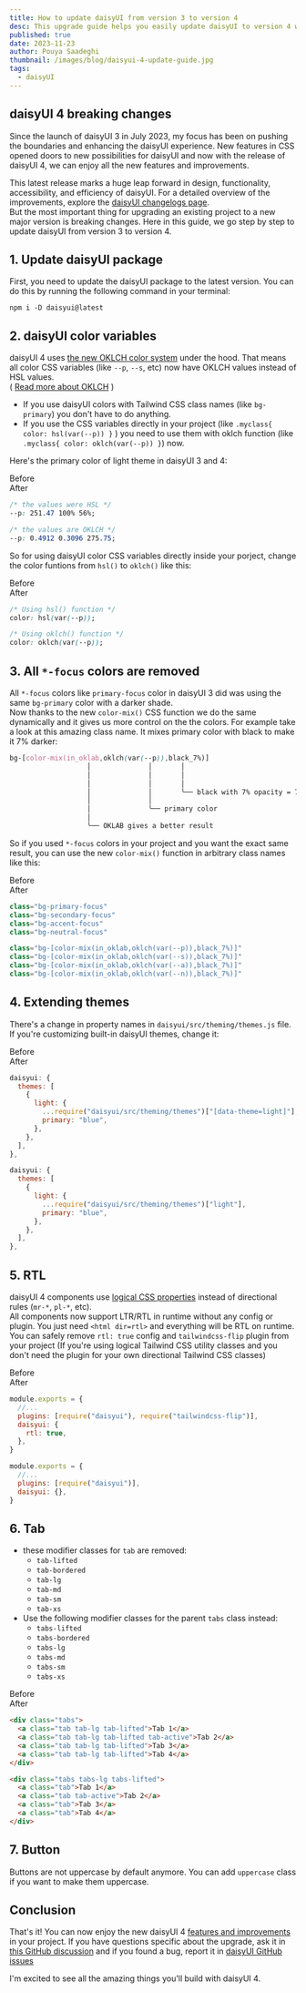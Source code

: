 ```yaml
---
title: How to update daisyUI from version 3 to version 4
desc: This upgrade guide helps you easily update daisyUI to version 4 without breaking anything.
published: true
date: 2023-11-23
author: Pouya Saadeghi
thumbnail: /images/blog/daisyui-4-update-guide.jpg
tags:
  - daisyUI
---
```


## daisyUI 4 breaking changes

Since the launch of daisyUI 3 in July 2023, my focus has been on pushing the boundaries and enhancing the daisyUI experience. New features in CSS opened doors to new possibilities for daisyUI and now with the release of daisyUI 4, we can enjoy all the new features and improvements.

This latest release marks a huge leap forward in design, functionality, accessibility, and efficiency of daisyUI. For a detailed overview of the improvements, explore the [daisyUI changelogs page](https://daisyui.com/docs/changelog/).  
But the most important thing for upgrading an existing project to a new major version is breaking changes. Here in this guide, we go step by step to update daisyUI from version 3 to version 4.

## 1. Update daisyUI package

First, you need to update the daisyUI package to the latest version. You can do this by running the following command in your terminal:

```
npm i -D daisyui@latest
```

## 2. daisyUI color variables

daisyUI 4 uses [the new OKLCH color system](https://oklch.com/) under the hood. That means all color CSS variables (like `--p`, `--s`, etc) now have OKLCH values instead of HSL values.  
( [Read more about OKLCH](https://evilmartians.com/chronicles/oklch-in-css-why-quit-rgb-hsl) )

- If you use daisyUI colors with Tailwind CSS class names (like `bg-primary`) you don't have to do anything.
- If you use the CSS variables directly in your project (like `.myclass{ color: hsl(var(--p)) }` ) you need to use them with oklch function (like `.myclass{ color: oklch(var(--p)) }`) now.

Here's the primary color of light theme in daisyUI 3 and 4:

<div class="grid sm:grid-cols-2 gap-x-4">
<div class="text-center text-xs text-base-content/50 font-bold">Before</div>
<div class="text-center text-xs text-base-content/50 font-bold">After</div>
<div>

```CSS
/* the values were HSL */
--p: 251.47 100% 56%;
```

</div>
<div>

```css
/* the values are OKLCH */
--p: 0.4912 0.3096 275.75;
```

</div>
</div>

So for using daisyUI color CSS variables directly inside your porject, change the color funtions from `hsl()` to `oklch()` like this:

<div class="grid sm:grid-cols-2 gap-x-4">
<div class="text-center text-xs text-base-content/50 font-bold">Before</div>
<div class="text-center text-xs text-base-content/50 font-bold">After</div>
<div>

```css
/* Using hsl() function */
color: hsl(var(--p));
```

</div>
<div>

```css
/* Using oklch() function */
color: oklch(var(--p));
```

</div>
</div>

## 3. All `*-focus` colors are removed

All `*-focus` colors like `primary-focus` color in daisyUI 3 did was using the same `bg-primary` color with a darker shade.  
Now thanks to the new `color-mix()` CSS function we do the same dynamically and it gives us more control on the the colors. For example take a look at this amazing class name. It mixes primary color with black to make it 7% darker:

```css
bg-[color-mix(in_oklab,oklch(var(--p)),black_7%)]
                   │              │       │
                   │              │       │
                   │              │       │
                   │              │       ╰── black with 7% opacity = 7% darker
                   │              │
                   │              ╰── primary color
                   │
                   ╰── OKLAB gives a better result
```

So if you used `*-focus` colors in your project and you want the exact same result, you can use the new `color-mix()` function in arbitrary class names like this:

<div class="grid">
<div class="row-start-1 text-center text-xs text-base-content/50 font-bold">Before</div>
<div class="row-start-3 text-center text-xs text-base-content/50 font-bold">After</div>
<div>

```jsx
class="bg-primary-focus"
class="bg-secondary-focus"
class="bg-accent-focus"
class="bg-neutral-focus"
```

</div>
<div>

```jsx
class="bg-[color-mix(in_oklab,oklch(var(--p)),black_7%)]"
class="bg-[color-mix(in_oklab,oklch(var(--s)),black_7%)]"
class="bg-[color-mix(in_oklab,oklch(var(--a)),black_7%)]"
class="bg-[color-mix(in_oklab,oklch(var(--n)),black_7%)]"
```

</div>
</div>

## 4. Extending themes

There's a change in property names in `daisyui/src/theming/themes.js` file.  
If you're customizing built-in daisyUI themes, change it:

<div class="grid">
<div class="row-start-1 text-center text-xs text-base-content/50 font-bold">Before</div>
<div class="row-start-3 text-center text-xs text-base-content/50 font-bold">After</div>
<div>

```js
daisyui: {
  themes: [
    {
      light: {
        ...require("daisyui/src/theming/themes")["[data-theme=light]"],
        primary: "blue",
      },
    },
  ],
},
```

</div>
<div>

```js
daisyui: {
  themes: [
    {
      light: {
        ...require("daisyui/src/theming/themes")["light"],
        primary: "blue",
      },
    },
  ],
},
```

</div>
</div>

## 5. RTL

daisyUI 4 components use [logical CSS properties](https://developer.mozilla.org/en-US/docs/Web/CSS/CSS_logical_properties_and_values) instead of directional rules (`mr-*`, `pl-*`, etc).  
All components now support LTR/RTL in runtime without any config or plugin. You just need `<html dir=rtl>` and everything will be RTL on runtime.  
You can safely remove `rtl: true` config and `tailwindcss-flip` plugin from your project (If you're using logical Tailwind CSS utility classes and you don't need the plugin for your own directional Tailwind CSS classes)

<div class="grid">
<div class="row-start-1 text-center text-xs text-base-content/50 font-bold">Before</div>
<div class="row-start-3 text-center text-xs text-base-content/50 font-bold">After</div>
<div>

```js
module.exports = {
  //...
  plugins: [require("daisyui"), require("tailwindcss-flip")],
  daisyui: {
    rtl: true,
  },
}
```

</div>
<div>

```js
module.exports = {
  //...
  plugins: [require("daisyui")],
  daisyui: {},
}
```

</div>
</div>

## 6. Tab

- these modifier classes for `tab` are removed:
  - `tab-lifted`
  - `tab-bordered`
  - `tab-lg`
  - `tab-md`
  - `tab-sm`
  - `tab-xs`
- Use the following modifier classes for the parent `tabs` class instead:
  - `tabs-lifted`
  - `tabs-bordered`
  - `tabs-lg`
  - `tabs-md`
  - `tabs-sm`
  - `tabs-xs`

<div class="grid">
<div class="row-start-1 text-center text-xs text-base-content/50 font-bold">Before</div>
<div class="row-start-3 text-center text-xs text-base-content/50 font-bold">After</div>
<div>

```html
<div class="tabs">
  <a class="tab tab-lg tab-lifted">Tab 1</a>
  <a class="tab tab-lg tab-lifted tab-active">Tab 2</a>
  <a class="tab tab-lg tab-lifted">Tab 3</a>
  <a class="tab tab-lg tab-lifted">Tab 4</a>
</div>
```

</div>
<div>

```html
<div class="tabs tabs-lg tabs-lifted">
  <a class="tab">Tab 1</a>
  <a class="tab tab-active">Tab 2</a>
  <a class="tab">Tab 3</a>
  <a class="tab">Tab 4</a>
</div>
```

</div>
</div>

## 7. Button

Buttons are not uppercase by default anymore. You can add `uppercase` class if you want to make them uppercase.

## Conclusion

That's it! You can now enjoy the new daisyUI 4 [features and improvements](https://daisyui.com/docs/changelog/) in your project.
If you have questions specific about the upgrade, ask it in [this GitHub discussion](https://github.com/saadeghi/daisyui/discussions/2507) and if you found a bug, report it in [daisyUI GitHub issues](https://github.com/saadeghi/daisyui/issues)

I'm excited to see all the amazing things you'll build with daisyUI 4.
